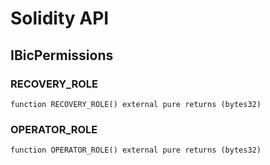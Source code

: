 # Solidity API

## IBicPermissions

### RECOVERY_ROLE

```solidity
function RECOVERY_ROLE() external pure returns (bytes32)
```

### OPERATOR_ROLE

```solidity
function OPERATOR_ROLE() external pure returns (bytes32)
```

